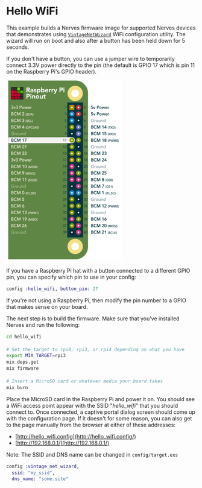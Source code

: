 # Hello WiFi

This example builds a Nerves firmware image for supported Nerves devices that
demonstrates using [`VintageNetWizard`](https://hexdocs.pm/vintage_net_wizard)
WiFi configuration utility. The wizard will run on boot and also after a button
has been held down for 5 seconds.

If you don't have a button, you can use a jumper wire to temporarily connect
3.3V power directly to the pin (the default is GPIO 17 which is pin 11 on the
Raspberry Pi's GPIO header).

[![Raspberry Pi Pinout from pinout.xyz](assets/pinout-xyz.png)](https://pinout.xyz/#)

If you have a Raspberry Pi hat with a button connected to a different GPIO pin,
you can specify which pin to use in your config:

```elixir
config :hello_wifi, button_pin: 27
```

If you're not using a Raspberry Pi, then modify the pin number to a GPIO that
makes sense on your board.

The next step is to build the firmware. Make sure that you've installed Nerves
and run the following:

```sh
cd hello_wifi

# Set the target to rpi0, rpi3, or rpi4 depending on what you have
export MIX_TARGET=rpi3
mix deps.get
mix firmware

# Insert a MicroSD card or whatever media your board takes
mix burn
```

Place the MicroSD card in the Raspberry Pi and power it on. You should see a
WiFi access point appear with the SSID "*hello_wifi*" that you should connect
to.  Once connected, a captive portal dialog screen should come up with the
configuration page. If it doesn't for some reason, you can also get to the page
manually from the browser at either of these addresses:

* [http://hello_wifi.config](http://hello_wifi.config/)
* [http://192.168.0.1/](http://192.168.0.1/)

Note: The SSID and DNS name can be changed in `config/target.exs`

```elixir
config :vintage_net_wizard,
  ssid: "my_ssid",
  dns_name: "some.site"
```
